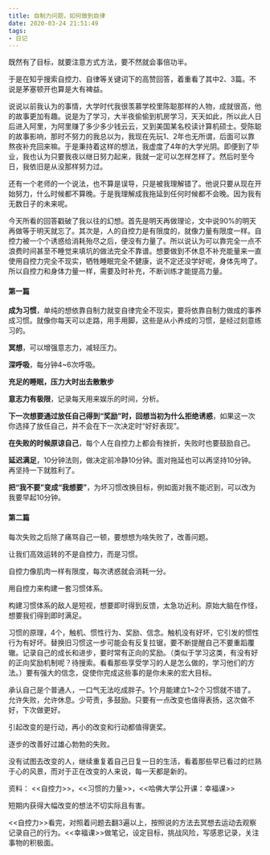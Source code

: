 ```yaml
---
title: 自制力问题，如何做到自律
date: 2020-03-24 21:51:49
tags:
- 日记
---
```


既然有了目标，就要注意方式方法，要不然就会事倍功半。

于是在知乎搜索自控力、自律等关键词下的高赞回答，着重看了其中2、3篇。不说是茅塞顿开也算是大有裨益。

说说以前我认为的事情，大学时代我很羡慕学校里陈聪那样的人物，成就很高，他的故事更加有趣。说是为了学习，大半夜偷偷到机房学习，天天如此，所以此人日后进入阿里，为阿里赚了多少多少钱云云，又到美国某名校读计算机硕士。受陈聪的故事影响，那时不努力的我总以为，我现在先玩1、2年也无所谓，后面可以靠熬夜补充回来嘛。于是秉持着这样的想法，我虚度了4年的大学光阴。即便到了毕业，我也认为只要我夜以继日努力起来，我就一定可以怎样怎样了。然后时至今日，我依旧是从没那样努力过。

还有一个老师的一个说法，也不算是误导，只是被我理解错了。他说只要从现在开始努力，什么时候都不算晚。于是我理解成我拖延到任何时候都不会晚。因为我有无数日子的未来呢。

今天所看的回答戳破了我以往的幻想。首先是明天再做理论，文中说90%的明天再做等于明天就忘了。其次是，人的自控力是有限度的，就像力量有限度一样。自控力被一个个诱惑给消耗殆尽之后，便没有力量了。所以说认为可以靠完全一点不浪费时间甚至不睡觉来填坑的做法完全不靠谱。想要做到不休息不补充能量来一直使用自控力完全不现实，牺牲睡眠完全不健康，说不定还没学好呢，身体先垮了。所以自控力和身体力量一样，需要及时补充，不断训练才能提高力量。

#### 第一篇

**成为习惯**，单纯的想依靠自制力就变自律完全不现实，要将依靠自制力做成的事养成习惯。就像你每天可以走路，用手用脚，这些是从小养成的习惯，是经过刻意练习的。

**冥想**，可以增强意志力，减轻压力。

**深呼吸**，每分钟4~6次呼吸。

**充足的睡眠，压力大时出去散散步**

**意志力有极限**，记录每天用来娱乐的时间，分析。

**下一次想要通过放任自己得到“奖励”时，回想当初为什么拒绝诱惑**，如果这一次你选择了放任自己，并不会在下一次决定时“好好表现”。

**在失败的时候原谅自己**，每个人在自控力上都会有挫折，失败时也要鼓励自己。

**延迟满足**，10分钟法则，做决定前冷静10分钟。面对拖延也可以再坚持10分钟。再坚持一下就胜利了。

**把“我不要”变成“我想要”**，为坏习惯改换目标，例如面对我不能迟到，可以改为我要早起10分钟。

#### 第二篇

每次失败之后除了痛骂自己一顿，要想想为啥失败了，改善问题。

让我们高效运转的不是自控力，而是习惯。

自控力像肌肉一样有限度，每次诱惑就会消耗一分。

用自控力来构建一套习惯体系。

构建习惯体系的敌人是短视，想要即时得到反馈，太急功近利。原始大脑在作怪，想要我们得到即时满足。

习惯的原理，4个，触机、惯性行为、奖励、信念。触机没有好坏，它引发的惯性行为有好坏。替换旧习惯这一步可能会有反复拉锯，要不断提醒自己不要重蹈覆辙。记录自己的成长和进步，要时常有正向的奖励。（类似于学习这类，有没有好的正向奖励机制呢？待搜索。看看那些享受学习的人是怎么做的，学习他们的方法。）要有强大的信念，促使你完成这些事的是你未来的宏大目标。

承认自己是个普通人，一口气无法吃成胖子。1个月能建立1~2个习惯就不错了。允许失败，允许休息。少苛责，多鼓励。只要有一点改变也值得表扬，这次做不好，下次做更好。

引起改变的是行动，再小的改变和行动都值得褒奖。

逐步的改善好过雄心勃勃的失败。

没有试图去改变的人，继续重复着自己日复一日的生活，看着那些早已看过的烂熟于心的风景，而对于正在改变的人来说，每一天都是新的。

资料：
<<自控力>>，<<习惯的力量>>，<<哈佛大学公开课：幸福课>>

短期内获得大幅改变的想法不切实际且有害。

<<自控力>>看完，对照着问题去翻3遍以上，按照说的方法去冥想去运动去观察记录自己的行为。<<幸福课>>做笔记，设定目标，挑战风险，写感恩记录，关注事物的积极面。

